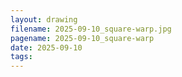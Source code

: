 ```yaml
---
layout: drawing
filename: 2025-09-10_square-warp.jpg
pagename: 2025-09-10_square-warp
date: 2025-09-10
tags:
---
```

